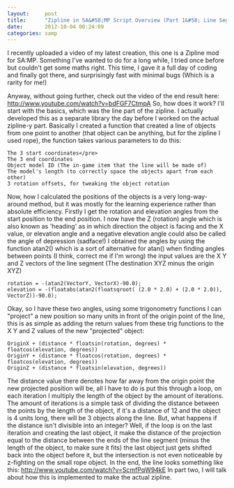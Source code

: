 ```yaml
---
layout:     post
title:      "Zipline in SA&#58;MP Script Overview (Part 1&#58; Line Segments)"
date:       2012-10-04 00:24:09
categories: samp
---
```

I recently uploaded a video of my latest creation, this one is a Zipline mod for SA:MP. Something I've wanted to do for a long while, I tried once before but couldn't get some maths right. This time, I gave it a full day of coding and finally got there, and surprisingly fast with minimal bugs (Which is a rarity for me!)
<!--more-->

Anyway, without going further, check out the video of the end result here: http://www.youtube.com/watch?v=bdFGF7CtmpA  So, how does it work? I'll start with the basics, which was the line part of the zipline. I actually developed this as a separate library the day before I worked on the actual zipline-y part. Basically I created a function that created a line of objects from one point to another (that object can be anything, but for the zipline I used rope), the function takes various parameters to do this: 
    
    
    The 3 start coordinates</pre>
    The 3 end coordinates
    Object model ID (The in-game item that the line will be made of)
    The model's length (to correctly space the objects apart from each other)
    3 rotation offsets, for tweaking the object rotation
    

Now, how I calculated the positions of the objects is a very long-way-around method, but it was mostly for the learning experience rather than absolute efficiency. Firstly I get the rotation and elevation angles from the start position to the end position. I now have the Z (rotation) angle which is also known as 'heading' as in which direction the object is facing and the X value, or elevation angle and a negative elevation angle could also be called the angle of depression (sadface!) I obtained the angles by using the function atan2() which is a sort of alternative for atan() when finding angles between points (I think, correct me if I'm wrong) the input values are the X Y and Z vectors of the line segment (The destination XYZ minus the origin XYZ) 
    
    
    rotation = -(atan2(VectorY, VectorX)-90.0);
    elevation = -(floatabs(atan2(floatsqroot( (2.0 * 2.0) + (2.0 * 2.0)), VectorZ))-90.0);
    

Okay, so I have these two angles, using some trigonometry functions I can "project" a new position so many units in front of the origin point of the line, this is as simple as adding the return values from these trig functions to the X Y and Z values of the new "projected" object: 
    
    
    OriginX + (distance * floatsin(rotation, degrees) * floatcos(elevation, degrees))
    OriginY + (distance * floatcos(rotation, degrees) * floatcos(elevation, degrees))
    OriginZ + (distance * floatsin(elevation, degrees))
    

The distance value there denotes how far away from the origin point the new projected position will be, all I have to do is put this through a loop, on each iteration I multiply the length of the object by the amount of iterations. The amount of iterations is a simple task of dividing the distance between the points by the length of the object, if it's a distance of 12 and the object is 4 units long, there will be 3 objects along the line. But, what happens if the distance isn't divisible into an integer? Well, if the loop is on the last iteration and creating the last object, it make the distance of the projection equal to the distance between the ends of the line segment (minus the length of the object, to make sure it fits) the last object just gets shifted back into the object before it, but the intersection is not even noticeable by z-fighting on the small rope object. In the end, the line looks something like this: http://www.youtube.com/watch?v=ScmfPqW94kE In part two, I will talk about how this is implemented to make the actual zipline.
